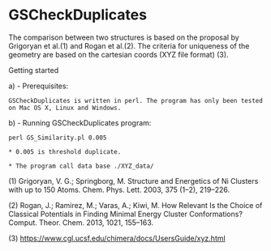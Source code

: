 # GSCheckDuplicates

The comparison between two structures is based on the proposal by  Grigoryan et al.(1) and Rogan et al.(2). The criteria for
uniqueness of the geometry are based on the cartesian coords (XYZ file format) (3).

Getting started

  a) - Prerequisites:

    GSCheckDuplicates is written in perl. The program has only been tested on Mac OS X, Linux and Windows.

  b) - Running GSCheckDuplicates program:

    perl GS_Similarity.pl 0.005 

    * 0.005 is threshold duplicate.

    * The program call data base ./XYZ_data/






(1) Grigoryan, V. G.; Springborg, M. Structure and Energetics of Ni Clusters with up to 150 Atoms. Chem. Phys. Lett. 2003, 375 (1–2), 219–226.

(2) Rogan, J.; Ramirez, M.; Varas, A.; Kiwi, M. How Relevant Is the Choice of Classical Potentials in Finding Minimal Energy Cluster Conformations? Comput. Theor. Chem. 2013, 1021, 155–163.

(3) https://www.cgl.ucsf.edu/chimera/docs/UsersGuide/xyz.html
